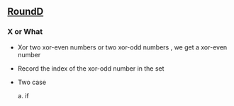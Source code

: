 ## [RoundD](https://codingcompetitions.withgoogle.com/kickstart/round/0000000000051061)

### X or What

- Xor two xor-even numbers or two xor-odd numbers , we get a xor-even number

- Record the index of the xor-odd number in the set

- Two case

  a. if 
